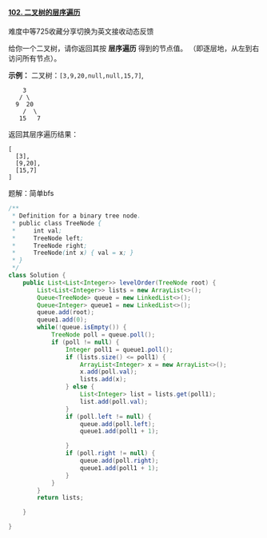 #### [102. 二叉树的层序遍历](https://leetcode-cn.com/problems/binary-tree-level-order-traversal/)

难度中等725收藏分享切换为英文接收动态反馈

给你一个二叉树，请你返回其按 **层序遍历** 得到的节点值。 （即逐层地，从左到右访问所有节点）。

 

**示例：**
二叉树：`[3,9,20,null,null,15,7]`,

```
    3
   / \
  9  20
    /  \
   15   7
```

返回其层序遍历结果：

```
[
  [3],
  [9,20],
  [15,7]
]
```

题解：简单bfs

```java
/**
 * Definition for a binary tree node.
 * public class TreeNode {
 *     int val;
 *     TreeNode left;
 *     TreeNode right;
 *     TreeNode(int x) { val = x; }
 * }
 */
class Solution {
    public List<List<Integer>> levelOrder(TreeNode root) {
        List<List<Integer>> lists = new ArrayList<>();
        Queue<TreeNode> queue = new LinkedList<>();
        Queue<Integer> queue1 = new LinkedList<>();
        queue.add(root);
        queue1.add(0);
        while(!queue.isEmpty()) {
            TreeNode poll = queue.poll();
            if (poll != null) {
                Integer poll1 = queue1.poll();
                if (lists.size() <= poll1) {
                    ArrayList<Integer> x = new ArrayList<>();
                    x.add(poll.val);
                    lists.add(x);
                } else {
                    List<Integer> list = lists.get(poll1);
                    list.add(poll.val);
                }
                if (poll.left != null) {
                    queue.add(poll.left);
                    queue1.add(poll1 + 1);

                }
                if (poll.right != null) {
                    queue.add(poll.right);
                    queue1.add(poll1 + 1);
                }
            }
        }
        return lists;

    }

}
```

